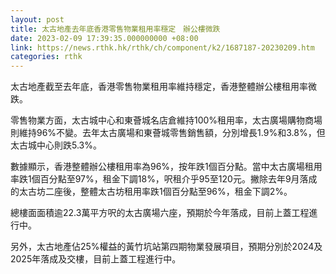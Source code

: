 ```yaml
---
layout: post
title: 太古地產去年底香港零售物業租用率穩定　辦公樓微跌
date: 2023-02-09 17:39:35.000000000 +08:00
link: https://news.rthk.hk/rthk/ch/component/k2/1687187-20230209.htm
categories: rthk
---
```


太古地產截至去年底，香港零售物業租用率維持穩定，香港整體辦公樓租用率微跌。

零售物業方面，太古城中心和東薈城名店倉維持100%租用率，太古廣場購物商場則維持96%不變。去年太古廣場和東薈城零售銷售額，分別增長1.9%和3.8%，但太古城中心則跌5.3%。

數據顯示，香港整體辦公樓租用率為96%，按年跌1個百分點。當中太古廣場租用率跌1個百分點至97%，租金下調18%，呎租介乎95至120元。撇除去年9月落成的太古坊二座後，整體太古坊租用率跌1個百分點至96%，租金下調2%。

總樓面面積逾22.3萬平方呎的太古廣場六座，預期於今年落成，目前上蓋工程進行中。

另外，太古地產佔25%權益的黃竹坑站第四期物業發展項目，預期分別於2024及2025年落成及交樓，目前上蓋工程進行中。

